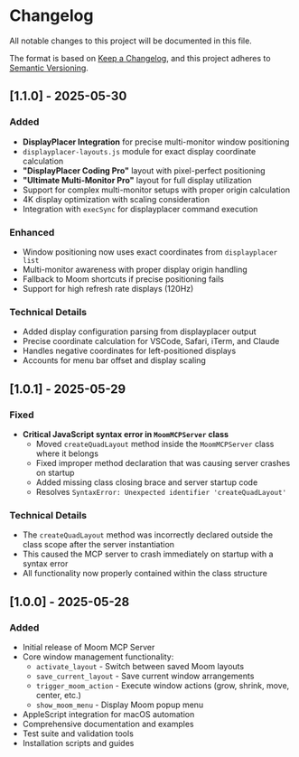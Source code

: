 # Changelog

All notable changes to this project will be documented in this file.

The format is based on [Keep a Changelog](https://keepachangelog.com/en/1.0.0/),
and this project adheres to [Semantic Versioning](https://semver.org/spec/v2.0.0.html).

## [1.1.0] - 2025-05-30

### Added
- **DisplayPlacer Integration** for precise multi-monitor window positioning
- `displayplacer-layouts.js` module for exact display coordinate calculation
- **"DisplayPlacer Coding Pro"** layout with pixel-perfect positioning
- **"Ultimate Multi-Monitor Pro"** layout for full display utilization
- Support for complex multi-monitor setups with proper origin calculation
- 4K display optimization with scaling consideration
- Integration with `execSync` for displayplacer command execution

### Enhanced
- Window positioning now uses exact coordinates from `displayplacer list`
- Multi-monitor awareness with proper display origin handling
- Fallback to Moom shortcuts if precise positioning fails
- Support for high refresh rate displays (120Hz)

### Technical Details
- Added display configuration parsing from displayplacer output
- Precise coordinate calculation for VSCode, Safari, iTerm, and Claude
- Handles negative coordinates for left-positioned displays
- Accounts for menu bar offset and display scaling

## [1.0.1] - 2025-05-29

### Fixed
- **Critical JavaScript syntax error in `MoomMCPServer` class**
  - Moved `createQuadLayout` method inside the `MoomMCPServer` class where it belongs
  - Fixed improper method declaration that was causing server crashes on startup
  - Added missing class closing brace and server startup code
  - Resolves `SyntaxError: Unexpected identifier 'createQuadLayout'`

### Technical Details
- The `createQuadLayout` method was incorrectly declared outside the class scope after the server instantiation
- This caused the MCP server to crash immediately on startup with a syntax error
- All functionality now properly contained within the class structure

## [1.0.0] - 2025-05-28

### Added
- Initial release of Moom MCP Server
- Core window management functionality:
  - `activate_layout` - Switch between saved Moom layouts
  - `save_current_layout` - Save current window arrangements
  - `trigger_moom_action` - Execute window actions (grow, shrink, move, center, etc.)
  - `show_moom_menu` - Display Moom popup menu
- AppleScript integration for macOS automation
- Comprehensive documentation and examples
- Test suite and validation tools
- Installation scripts and guides
